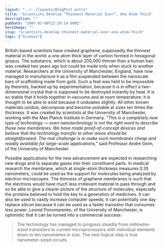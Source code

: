 ```yaml
---
layout: "../../layouts/BlogPost.astro"
title: "Scientists Develop “Thinnest Material Ever”, One Atom Thick"
description: ""
pubDate: "2007-03-09T22:29:14.000Z"
heroImage: ""
slug: "scientists-develop-thinnest-material-ever-one-atom-thick"
tags: ["Science"]
---
```


British-based scientists have created graphene, supposedly the thinnest material in the world: a one atom thick layer of carbon formed in hexagonal gropus. The substance, which is about 200,000 thinner than a human hair, was created two years ago but could be made only when stuck to another material. Researchers at the University of Manchester, England, have now managed to manufacture it as a film suspended between the nanoscale bars of scaffolding made from gold. Such a feat was held to be impossible by theorists, backed up by experimentation, because it is in effect a two-dimensional crystal that is supposed to be destroyed instantly by heat. It is so stable that it holds together in vacuums and at room temperature; it is thought to be able to exist because it undulates slightly. All other known materials oxidize, decompose and become unstable at sizes ten times the thickness. It was created by scientists at the University of Manchester, working with the Max Planck Institute in Germany. "<em>This is a completely new type of technology — even nanotechnology is not the right word to describe these new membranes. We have made proof-of-concept devices and believe that the technology transfer to other areas should be straightforward. The real challenge is to make such membranes cheap and readily available for large-scale applications</em>," said Professor Andre Geim, of the University of Manchester.

Possible applications for the new advancement are expected in researching new drugs and to separate gases into their constituent parts. In medical research the membrane, which at single-atom thickness measures 0.35 nanometers, could be used as the support for molecules being analyzed by electron microscopes. The thinness of graphene membranes is such that the electrons would have much less irrelevant material to pass through and so be able to give a clearer picture of the structure of molecules, especially the proteins believed to hold the key to a generation of medicines. It can also be used to vastly increase computer speeds; it can potentially one day replace silicon because it can be used as a faster transistor that consumes less power. Leonid Ponomarenko, of the University of Manchester, is optimistic that it can be turned into a commercial success: 
> The technology has managed to progress steadily from millimetre-sized transistors to current microprocessors with individual elements down to ten nanometres in size. The next logical step is true nanometer-sized circuits
